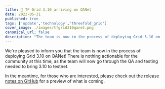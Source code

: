 ```yaml
---
title: 🧰 TF Grid 3.10 arriving on QANet
date: 2023-05-31
published: true
tags: ['update','technology','threefold_grid']
cover_image: ./images/tfgrid310qanet.png
canonical_url: false
description: "The team is now in the process of deploying Grid 3.10 on QAnet!"
---
```


We're pleased to inform you that the team is now in the process of deploying Grid 3.10 on QANet! There is nothing actionable for the community at this time, as the team will now go through the QA and testing needed to bring 3.10 to testnet.

In the meantime, for those who are interested, please check out [the release notes on GitHub](https://github.com/threefoldtech/home/blob/master/wiki/products/v3/tfgrid_3.10.md) for a preview of what is coming.
